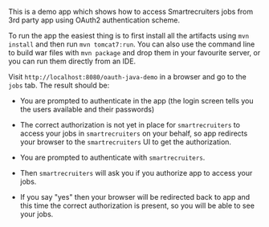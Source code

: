 This is a demo app which shows how to access Smartrecruiters jobs from 3rd party app using OAuth2 authentication scheme.

To run the app the easiest thing is to first install all the
artifacts using `mvn install` and then run `mvn tomcat7:run`.  You can also use the
command line to build war files with `mvn package` and drop them in
your favourite server, or you can run them directly from an IDE.

Visit `http://localhost:8080/oauth-java-demo` in a browser and go to the
`jobs` tab.  The result should be:

* You are prompted to authenticate in the app (the login screen tells
  you the users available and their passwords)
  
* The correct authorization is not yet in place for `smartrecruiters` to access
  your jobs in `smartrecruiters` on your behalf, so app redirects your
  browser to the `smartrecruiters` UI to get the authorization.

* You are prompted to authenticate with `smartrecruiters`.

* Then `smartrecruiters` will ask you if you authorize app to access your
  jobs.
  
* If you say "yes" then your browser will be redirected back to app
  and this time the correct authorization is present, so you will be
  able to see your jobs.
